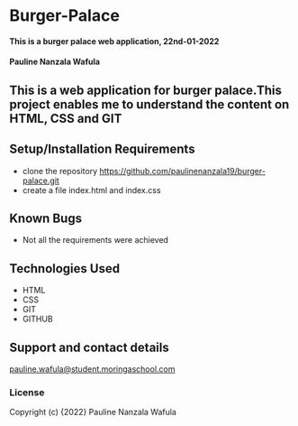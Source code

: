 # Burger-Palace
#### This is a burger palace web application, 22nd-01-2022
#### Pauline Nanzala Wafula
## This is a web application for burger palace.This project enables me to understand the content on HTML, CSS and GIT
## Setup/Installation Requirements
* clone the repository
https://github.com/paulinenanzala19/burger-palace.git
* create a file index.html and index.css
## Known Bugs
* Not all the requirements were achieved

## Technologies Used
- HTML
- CSS
- GIT
- GITHUB
## Support and contact details
 pauline.wafula@student.moringaschool.com
### License

Copyright (c) {2022}
Pauline Nanzala Wafula